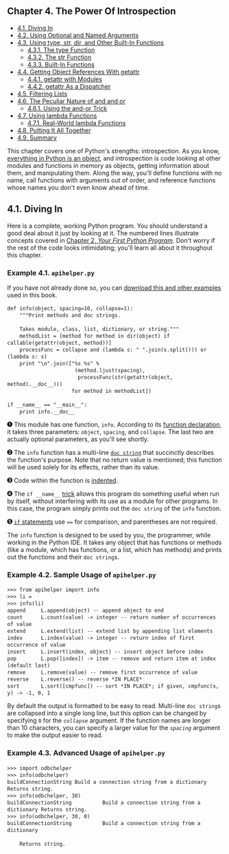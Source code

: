 

Chapter 4. The Power Of Introspection
-------------------------------------

-   [4.1. Diving In](index.html#apihelper.divein)
-   [4.2. Using Optional and Named Arguments](optional_arguments.html)
-   [4.3. Using type, str, dir, and Other Built-In
    Functions](built_in_functions.html)
    -   [4.3.1. The type Function](built_in_functions.html#d0e8510)
    -   [4.3.2. The str Function](built_in_functions.html#d0e8609)
    -   [4.3.3. Built-In Functions](built_in_functions.html#d0e8958)
-   [4.4. Getting Object References With getattr](getattr.html)
    -   [4.4.1. getattr with Modules](getattr.html#d0e9194)
    -   [4.4.2. getattr As a Dispatcher](getattr.html#d0e9362)
-   [4.5. Filtering Lists](filtering_lists.html)
-   [4.6. The Peculiar Nature of and and or](and_or.html)
    -   [4.6.1. Using the and-or Trick](and_or.html#d0e9975)
-   [4.7. Using lambda Functions](lambda_functions.html)
    -   [4.7.1. Real-World lambda
        Functions](lambda_functions.html#d0e10403)
-   [4.8. Putting It All Together](all_together.html)
-   [4.9. Summary](summary.html)

This chapter covers one of Python's strengths: introspection. As you
know, [everything in Python is an
object](../getting_to_know_python/everything_is_an_object.html "2.4. Everything Is an Object"),
and introspection is code looking at other modules and functions in
memory as objects, getting information about them, and manipulating
them. Along the way, you'll define functions with no name, call
functions with arguments out of order, and reference functions whose
names you don't even know ahead of time.

4.1. Diving In
--------------

Here is a complete, working Python program. You should understand a good
deal about it just by looking at it. The numbered lines illustrate
concepts covered in [Chapter 2, *Your First Python
Program*](../getting_to_know_python/index.html "Chapter 2. Your First Python Program").
Don't worry if the rest of the code looks intimidating; you'll learn all
about it throughout this chapter.

### Example 4.1. `apihelper.py`

If you have not already done so, you can [download this and other
examples](http://diveintopython.net/download/diveintopython-examples-5.4.zip "Download example scripts")
used in this book.

    def info(object, spacing=10, collapse=1):   
        """Print methods and doc strings.
        
        Takes module, class, list, dictionary, or string."""
        methodList = [method for method in dir(object) if callable(getattr(object, method))]
        processFunc = collapse and (lambda s: " ".join(s.split())) or (lambda s: s)
        print "\n".join(["%s %s" %
                          (method.ljust(spacing),
                           processFunc(str(getattr(object, method).__doc__)))
                         for method in methodList])

    if __name__ == "__main__":                 
        print info.__doc__



[![1](../images/callouts/1.png)](#apihelper.intro.1.1) This module has one function, `info`. According to its [function declaration](../getting_to_know_python/declaring_functions.html "2.2. Declaring Functions"), it takes three parameters: `object`, `spacing`, and `collapse`. The last two are actually optional parameters, as you'll see shortly. 

[![2](../images/callouts/2.png)](#apihelper.intro.1.2) The `info` function has a multi-line [`doc string`](../getting_to_know_python/documenting_functions.html "2.3. Documenting Functions") that succinctly describes the function's purpose. Note that no return value is mentioned; this function will be used solely for its effects, rather than its value. 

[![3](../images/callouts/3.png)](#apihelper.intro.1.3) Code within the function is [indented](../getting_to_know_python/indenting_code.html "2.5. Indenting Code"). 

[![4](../images/callouts/4.png)](#apihelper.intro.1.4) The `if __name__` [trick](../getting_to_know_python/testing_modules.html#odbchelper.ifnametrick) allows this program do something useful when run by itself, without interfering with its use as a module for other programs. In this case, the program simply prints out the `doc string` of the `info` function. 

[![5](../images/callouts/5.png)](#apihelper.intro.1.5) [`if` statements](../getting_to_know_python/testing_modules.html#odbchelper.ifnametrick) use `==` for comparison, and parentheses are not required. 

The `info` function is designed to be used by you, the programmer, while
working in the Python IDE. It takes any object that has functions or
methods (like a module, which has functions, or a list, which has
methods) and prints out the functions and their `doc string`s.

### Example 4.2. Sample Usage of `apihelper.py`

    >>> from apihelper import info
    >>> li =
    >>> info(li)
    append     L.append(object) -- append object to end
    count      L.count(value) -> integer -- return number of occurrences of value
    extend     L.extend(list) -- extend list by appending list elements
    index      L.index(value) -> integer -- return index of first occurrence of value
    insert     L.insert(index, object) -- insert object before index
    pop        L.pop([index]) -> item -- remove and return item at index (default last)
    remove     L.remove(value) -- remove first occurrence of value
    reverse    L.reverse() -- reverse *IN PLACE*
    sort       L.sort([cmpfunc]) -- sort *IN PLACE*; if given, cmpfunc(x, y) -> -1, 0, 1

By default the output is formatted to be easy to read. Multi-line
`doc string`s are collapsed into a single long line, but this option can
be changed by specifying `0` for the *`collapse`* argument. If the
function names are longer than 10 characters, you can specify a larger
value for the *`spacing`* argument to make the output easier to read.

### Example 4.3. Advanced Usage of `apihelper.py`

    >>> import odbchelper
    >>> info(odbchelper)
    buildConnectionString Build a connection string from a dictionary Returns string.
    >>> info(odbchelper, 30)
    buildConnectionString          Build a connection string from a dictionary Returns string.
    >>> info(odbchelper, 30, 0)
    buildConnectionString          Build a connection string from a dictionary
        
        Returns string.

  

